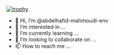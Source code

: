 [![trophy](https://github-profile-trophy.vercel.app/?username=abdelhafid-mahmoudi-env&margin-w=15)](https://github.com/ryo-ma/github-profile-trophy)

- 👋 Hi, I’m @abdelhafid-mahmoudi-env
- 👀 I’m interested in ...
- 🌱 I’m currently learning ...
- 💞️ I’m looking to collaborate on ...
- 📫 How to reach me ...

<!---
abdelhafid-mahmoudi-env/abdelhafid-mahmoudi-env is a ✨ special ✨ repository because its `README.md` (this file) appears on your GitHub profile.
You can click the Preview link to take a look at your changes.
--->
